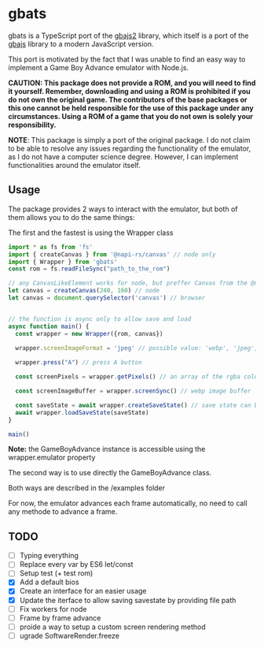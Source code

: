 # gbats

gbats is a TypeScript port of the [gbajs2](https://github.com/andychase/gbajs2) library, which itself is a port of the [gbajs](https://github.com/endrift/gbajs) library to a modern JavaScript version.

This port is motivated by the fact that I was unable to find an easy way to implement a Game Boy Advance emulator with Node.js.

**CAUTION: This package does not provide a ROM, and you will need to find it yourself. Remember, downloading and using a ROM is prohibited if you do not own the original game. The contributors of the base packages or this one cannot be held responsible for the use of this package under any circumstances. Using a ROM of a game that you do not own is solely your responsibility.**

**NOTE**: This package is simply a port of the original package. I do not claim to be able to resolve any issues regarding the functionality of the emulator, as I do not have a computer science degree. However, I can implement functionalities around the emulator itself.

## Usage

The package provides 2 ways to interact with the emulator, but both of them allows you to do the same things:

The first and the fastest is using the Wrapper class

```ts
import * as fs from 'fs'
import { createCanvas } from '@napi-rs/canvas' // node only
import { Wrapper } from 'gbats'
const rom = fs.readFileSync("path_to_the_rom")

// any CanvasLikeElement works for node, but preffer Canvas from the @napi-rs/canvas package
let canvas = createCanvas(240, 160) // node
let canvas = document.querySelector('canvas') // browser


// the function is async only to allow save and load
async function main() {
  const wrapper = new Wrapper({rom, canvas})
  
  wrapper.screenImageFormat = 'jpeg' // possible value: 'webp', 'jpeg', 'png', 'avif'. Default is 'webp'

  wrapper.press("A") // press A button

  const screenPixels = wrapper.getPixels() // an array of the rgba colors of the screen

  const screenImageBuffer = wrapper.screenSync() // webp image buffer

  const saveState = await wrapper.createSaveState() // save state can be saved safely in a file
  await wrapper.loadSaveState(saveState)
}

main()
```

**Note:** the GameBoyAdvance instance is accessible using the wrapper.emulator property

The second way is to use directly the GameBoyAdvance class.

Both ways are described in the /examples folder

For now, the emulator advances each frame automatically, no need to call any methode to advance a frame.

## TODO

- [ ] Typing everything
- [ ] Replace every var by ES6 let/const
- [ ] Setup test (+ test rom)
- [x] Add a default bios
- [x] Create an interface for an easier usage
- [x] Update the iterface to allow saving savestate by providing file path
- [ ] Fix workers for node
- [ ] Frame by frame advance
- [ ] proide a way to setup a custom screen rendering method
- [ ] ugrade SoftwareRender.freeze
